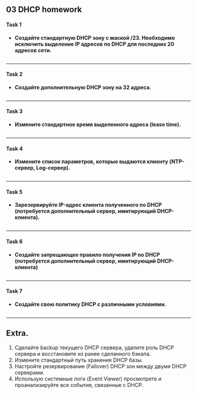 ## 03 DHCP homework
#### Task 1
* **Создайте стандартную DHCP зону с маской /23. Необходимо исключить выделение IP адресов по DHCP для последних 20 адресов сети.**<br/>

![]()

---
#### Task 2
* **Создайте дополнительную DHCP зону на 32 адреса.**<br/>

![]()

---
#### Task 3
* **Измените стандартное время выделенного адреса (lease time).**<br/>

![]()

---
#### Task 4
* **Измените список параметров, которые выдаются клиенту (NTP-сервер, Log-сервер).**<br/>

![]()

---
#### Task 5
* **Зарезервируйте IP-адрес клиента полученного по DHCP (потребуется дополнительный сервер, имитирующий DHCP-клиента).**<br/>

![]()

---
#### Task 6
* **Создайте запрещающее правило получения IP по DHCP (потребуется дополнительный сервер, имитирующий DHCP-клиента)**<br/>

![]()

---
#### Task 7
* **Создайте свою политику DHCP с различными условиями.**<br/>

![]()

---

## Extra. 
1. Сделайте backup текущего DHCP сервера, удалите роль DHCP сервера и восстановите из ранее 
сделанного бэкапа. 
2. Измените стандартный путь хранения DHCP базы. 
3. Настройте резервирование (Failover) DHCP зон между двумя DHCP серверами. 
4. Использую системные логи (Event Viewer) просмотрете и проанализируйте все события, связанные 
с DHCP. 

